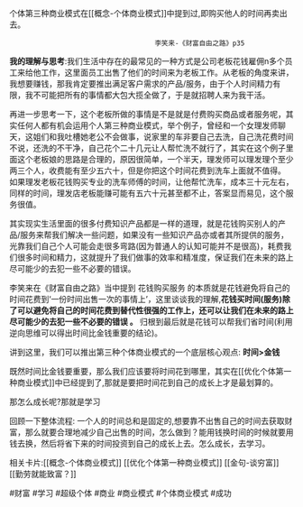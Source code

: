 个体第三种商业模式在[[概念-个体商业模式]]中提到过,即购买他人的时间再卖出去。

										李笑来-《财富自由之路》p35

**我的理解与思考**:我们生活中存在的最常见的一种方式是公司老板花钱雇佣n多个员工来给他工作，这里面员工出售了他们的时间来为老板工作。从老板的角度来讲，我想要赚钱，那我肯定要推出满足客户需求的产品/服务，由于个人时间精力有限，我不可能把所有的事情都大包大揽全做了，于是就招聘人来为我干活。

再进一步思考一下，这个老板所做的事情是不是就是付费购买商品或者服务呢，其实任何人都有机会运用个人第三种商业模式，举个例子，曾经和一个女理发师聊天，这姐们和我吐槽她老公不会做事，说家里的车非要自己去洗，自己洗花费时间不说，还洗的不干净，自己花个二十几元让人帮忙洗不就行了，其实在这个例子里面这个老板娘的思路是合理的，原因很简单，一个半天，理发师可以理发理个至少两三个人，收费能有至少五六十，但是你把这个时间花费到洗车上面就不值得。
如果理发老板花钱购买专业的洗车师傅的时间，让他帮忙洗车，成本三十元左右，同样的时间，理发店老板能赚可能有五六十元甚至都不止，答案显而易见，这个服务很值。

其实现实生活里面的很多付费知识产品都是一样的道理，就是花钱购买别人的产品/服务来帮我们解决一些问题，如果没有一些知识产品亦或者其所提供的服务，光靠我们自己个人可能会走很多弯路(因为普通人的认知可能并不是很高)，耗费我们很多时间和精力，这就提升了我们做事的效率和精准度，保证我们在未来的路上尽可能少的去犯一些不必要的错误。

李笑来在《财富自由之路》当中提到 花钱购买服务 的本质就是花钱避免将自己的时间花费到‘一份时间出售一次的事情上’，这里谈谈我的理解,**花钱买时间(服务)除了可以避免将自己的时间花费到替代性很强的工作上，还可以让我们在未来的路上尽可能少的去犯一些不必要的错误 。**
归根到最后就是花钱可以帮我们省时间(利用逆向思维可以得出时间比金钱重要的结论)。

讲到这里，我们可以推出第三种个体商业模式的一个底层核心观点: **时间>金钱**


既然时间比金钱要重要，那么我们应该要将时间花到哪里，其实在[[优化个体第一种商业模式]]中已经提到了,那就是要把时间花到自己的成长上才是最划算的。

那怎么成长呢?那就是学习


回顾一下整体流程:  一个人的时间总和是固定的,想要靠不出售自己的时间去获取财富，那么就要合理地减少自己出售的时间，怎么做到？能用钱换时间的时候就要用钱去换，然后将省下来的时间投资到自己的成长上去。怎么成长，去学习。


相关卡片:[[概念-个体商业模式]]
[[优化个体第一种商业模式]]
[[金句-谈穷富]]
[[勤劳就能致富？]]


#财富 #学习
#超级个体 #商业 #商业模式 #个体商业模式 #成功 



















